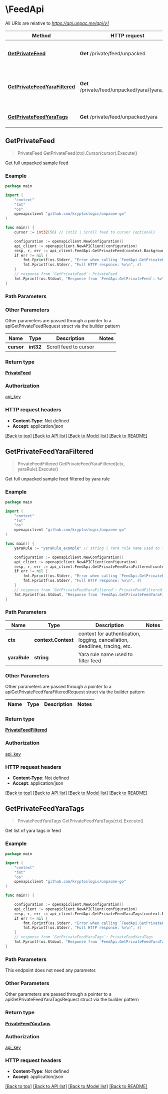 # \FeedApi

All URIs are relative to *https://api.unpac.me/api/v1*

Method | HTTP request | Description
------------- | ------------- | -------------
[**GetPrivateFeed**](FeedApi.md#GetPrivateFeed) | **Get** /private/feed/unpacked | Get full unpacked sample feed
[**GetPrivateFeedYaraFiltered**](FeedApi.md#GetPrivateFeedYaraFiltered) | **Get** /private/feed/unpacked/yara/{yara_rule} | Get full unpacked sample feed filtered by yara rule
[**GetPrivateFeedYaraTags**](FeedApi.md#GetPrivateFeedYaraTags) | **Get** /private/feed/unpacked/yara | Get list of yara tags in feed



## GetPrivateFeed

> PrivateFeed GetPrivateFeed(ctx).Cursor(cursor).Execute()

Get full unpacked sample feed



### Example

```go
package main

import (
    "context"
    "fmt"
    "os"
    openapiclient "github.com/kryptoslogic/unpacme-go"
)

func main() {
    cursor := int32(56) // int32 | Scroll feed to cursor (optional)

    configuration := openapiclient.NewConfiguration()
    api_client := openapiclient.NewAPIClient(configuration)
    resp, r, err := api_client.FeedApi.GetPrivateFeed(context.Background()).Cursor(cursor).Execute()
    if err != nil {
        fmt.Fprintf(os.Stderr, "Error when calling `FeedApi.GetPrivateFeed``: %v\n", err)
        fmt.Fprintf(os.Stderr, "Full HTTP response: %v\n", r)
    }
    // response from `GetPrivateFeed`: PrivateFeed
    fmt.Fprintf(os.Stdout, "Response from `FeedApi.GetPrivateFeed`: %v\n", resp)
}
```

### Path Parameters



### Other Parameters

Other parameters are passed through a pointer to a apiGetPrivateFeedRequest struct via the builder pattern


Name | Type | Description  | Notes
------------- | ------------- | ------------- | -------------
 **cursor** | **int32** | Scroll feed to cursor | 

### Return type

[**PrivateFeed**](PrivateFeed.md)

### Authorization

[api_key](../README.md#api_key)

### HTTP request headers

- **Content-Type**: Not defined
- **Accept**: application/json

[[Back to top]](#) [[Back to API list]](../README.md#documentation-for-api-endpoints)
[[Back to Model list]](../README.md#documentation-for-models)
[[Back to README]](../README.md)


## GetPrivateFeedYaraFiltered

> PrivateFeedFiltered GetPrivateFeedYaraFiltered(ctx, yaraRule).Execute()

Get full unpacked sample feed filtered by yara rule



### Example

```go
package main

import (
    "context"
    "fmt"
    "os"
    openapiclient "github.com/kryptoslogic/unpacme-go"
)

func main() {
    yaraRule := "yaraRule_example" // string | Yara rule name used to filter feed

    configuration := openapiclient.NewConfiguration()
    api_client := openapiclient.NewAPIClient(configuration)
    resp, r, err := api_client.FeedApi.GetPrivateFeedYaraFiltered(context.Background(), yaraRule).Execute()
    if err != nil {
        fmt.Fprintf(os.Stderr, "Error when calling `FeedApi.GetPrivateFeedYaraFiltered``: %v\n", err)
        fmt.Fprintf(os.Stderr, "Full HTTP response: %v\n", r)
    }
    // response from `GetPrivateFeedYaraFiltered`: PrivateFeedFiltered
    fmt.Fprintf(os.Stdout, "Response from `FeedApi.GetPrivateFeedYaraFiltered`: %v\n", resp)
}
```

### Path Parameters


Name | Type | Description  | Notes
------------- | ------------- | ------------- | -------------
**ctx** | **context.Context** | context for authentication, logging, cancellation, deadlines, tracing, etc.
**yaraRule** | **string** | Yara rule name used to filter feed | 

### Other Parameters

Other parameters are passed through a pointer to a apiGetPrivateFeedYaraFilteredRequest struct via the builder pattern


Name | Type | Description  | Notes
------------- | ------------- | ------------- | -------------


### Return type

[**PrivateFeedFiltered**](PrivateFeedFiltered.md)

### Authorization

[api_key](../README.md#api_key)

### HTTP request headers

- **Content-Type**: Not defined
- **Accept**: application/json

[[Back to top]](#) [[Back to API list]](../README.md#documentation-for-api-endpoints)
[[Back to Model list]](../README.md#documentation-for-models)
[[Back to README]](../README.md)


## GetPrivateFeedYaraTags

> PrivateFeedYaraTags GetPrivateFeedYaraTags(ctx).Execute()

Get list of yara tags in feed



### Example

```go
package main

import (
    "context"
    "fmt"
    "os"
    openapiclient "github.com/kryptoslogic/unpacme-go"
)

func main() {

    configuration := openapiclient.NewConfiguration()
    api_client := openapiclient.NewAPIClient(configuration)
    resp, r, err := api_client.FeedApi.GetPrivateFeedYaraTags(context.Background()).Execute()
    if err != nil {
        fmt.Fprintf(os.Stderr, "Error when calling `FeedApi.GetPrivateFeedYaraTags``: %v\n", err)
        fmt.Fprintf(os.Stderr, "Full HTTP response: %v\n", r)
    }
    // response from `GetPrivateFeedYaraTags`: PrivateFeedYaraTags
    fmt.Fprintf(os.Stdout, "Response from `FeedApi.GetPrivateFeedYaraTags`: %v\n", resp)
}
```

### Path Parameters

This endpoint does not need any parameter.

### Other Parameters

Other parameters are passed through a pointer to a apiGetPrivateFeedYaraTagsRequest struct via the builder pattern


### Return type

[**PrivateFeedYaraTags**](PrivateFeedYaraTags.md)

### Authorization

[api_key](../README.md#api_key)

### HTTP request headers

- **Content-Type**: Not defined
- **Accept**: application/json

[[Back to top]](#) [[Back to API list]](../README.md#documentation-for-api-endpoints)
[[Back to Model list]](../README.md#documentation-for-models)
[[Back to README]](../README.md)

